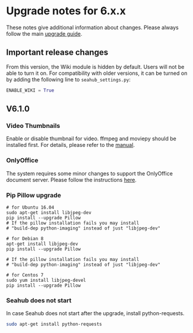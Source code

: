 # Upgrade notes for 6.x.x

These notes give additional information about changes.
Please always follow the main [upgrade guide](./upgrade.md).

## Important release changes

From this version, the Wiki module is hidden by default. Users will not be able to turn it on. For compatibility with older versions, it can be turned on by adding the following line to `seahub_settings.py`:

```python
ENABLE_WIKI = True

```

## V6.1.0

### Video Thumbnails

Enable or disable thumbnail for video. ffmpeg and moviepy should be installed first. 
For details, please refer to the [manual](../deploy/video_thumbnails.md).

### OnlyOffice

The system requires some minor changes to support the OnlyOffice document server.
Please follow the instructions [here](../deploy/only_office.md).

### Pip Pillow upgrade

```
# for Ubuntu 16.04
sudo apt-get install libjpeg-dev
pip install --upgrade Pillow
# If the pillow installation fails you may install
# "build-dep python-imaging" instead of just "libjpeg-dev"

# for Debian 8
apt-get install libjpeg-dev
pip install --upgrade Pillow

# If the pillow installation fails you may install
# "build-dep python-imaging" instead of just "libjpeg-dev"

# for Centos 7
sudo yum install libjpeg-devel
pip install --upgrade Pillow

```

### Seahub does not start

In case Seahub does not start after the upgrade, install python-requests.

```bash
sudo apt-get install python-requests

```


